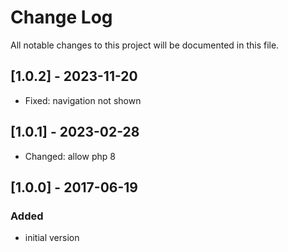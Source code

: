 # Change Log
All notable changes to this project will be documented in this file.

## [1.0.2] - 2023-11-20
- Fixed: navigation not shown

## [1.0.1] - 2023-02-28
- Changed: allow php 8

## [1.0.0] - 2017-06-19

### Added
- initial version

